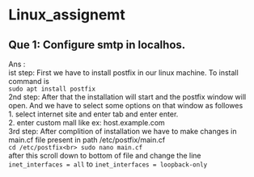 # Linux_assignemt
## Que 1: Configure smtp in localhos.
Ans :<br>
ist step: First we have to install postfix in our linux machine. To install command is <br>
	```sudo apt install postfix```<br>
2nd step: After that the installation will start and the postfix window will open. And we have to select some options on that window as followes<br>
	1. select internet site and enter tab and enter enter.<br>
	2. enter custom mall like ex: host.example.com<br>
3rd step: After complition of installation we have to make changes in main.cf file present in path /etc/postfix/main.cf<br>
	```cd /etc/postfix<br>
 	   sudo nano main.cf```<br>
     	after this scroll down to bottom of file and change the line <br>
      ```inet_interfaces = all``` to  ```inet_interfaces = loopback-only```
